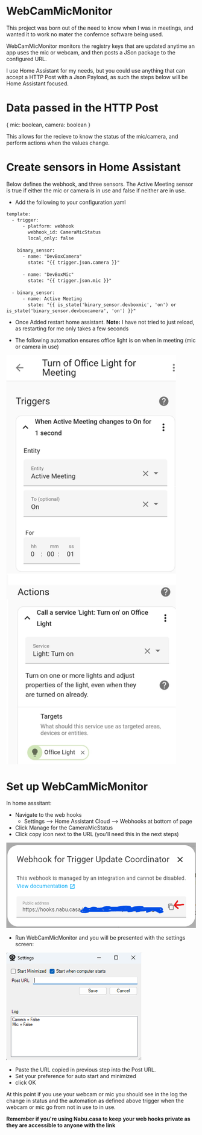 # WebCamMicMonitor

This project was born out of the need to know when I was in meetings, and wanted it to work no mater the confernce software being used. 

WebCamMicMonitor monitors the registry keys that are updated anytime an app uses the mic or webcam, and then posts a JSon package to the configured URL.

I use Home Assistant for my needs, but you could use anything that can accept a HTTP Post with a Json Payload, as such the steps below will be Home Assistant focused.


# Data passed in the HTTP Post
{
  mic: boolean,
  camera: boolean
}

This allows for the recieve to know the status of the mic/camera, and perform actions when the values change.

# Create sensors in Home Assistant 

Below defines the webhook, and three sensors.
The Active Meeting sensor is true if either the mic or camera is in use and false if neither are in use. 

- Add the following to your configuration.yaml
```
template:
  - trigger:
      - platform: webhook
        webhook_id: CameraMicStatus
        local_only: false

    binary_sensor:
      - name: "DevBoxCamera"
        state: "{{ trigger.json.camera }}"

      - name: "DevBoxMic"
        state: "{{ trigger.json.mic }}"

  - binary_sensor:
      - name: Active Meeting
        state: "{{ is_state('binary_sensor.devboxmic', 'on') or is_state('binary_sensor.devboxcamera', 'on') }}"

```

- Once Added restart home assistant. **Note:**  I have not tried to just reload, as restarting for me only takes a few seconds
 
- The following automation ensures office light is on when in meeting (mic or camera in use)
 
<img src="./Images/Automation Example.jpg" width="450" />

# Set up WebCamMicMonitor

In home asssitant:
- Navigate to the web hooks
  - Settings --> Home Assistant Cloud --> Webhooks at bottom of page
- Click Manage for the CameraMicStatus 
- Click copy icon next to the URL (you'll need this in the next steps)
<img src="./Images/WebHook.png"/>

- Run WebCamMicMonitor and you will be presented with the settings screen:
<img src="./Images/Settings.png"/>

- Paste the URL copied in previous step into the Post URL.
- Set your preference for auto start and minimized
- click OK

At this point if you use your webcam or mic you should see in the log the change in status and the automation as defined above trigger when the webcam or mic go from not in use to in use.

**Remember if you're using Nabu.casa to keep your web hooks private as they are accessible to anyone with the link**


